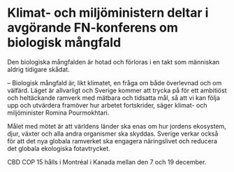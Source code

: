 # Klimat- och miljöministern deltar i avgörande FN-konferens om biologisk mångfald

Den biologiska mångfalden är hotad och förloras i en takt som människan aldrig tidigare skådat.

– Biologisk mångfald är, likt klimatet, en fråga om både överlevnad och om välfärd. Läget är allvarligt och Sverige kommer att trycka på för ett ambitiöst och heltäckande ramverk med mätbara och tidsatta mål, så att vi kan följa upp och utvärdera framöver hur arbetet fortskrider, säger klimat\- och miljöminister Romina Pourmokhtari.

Målet med mötet är att världens länder ska enas om hur jordens ekosystem, djur, växter och alla andra organismer ska skyddas. Sverige verkar också för att det nya globala ramverket ska engagera näringslivet och reducera det globala ekologiska fotavtrycket.

CBD COP 15 hålls i Montréal i Kanada mellan den 7 och 19 december.
